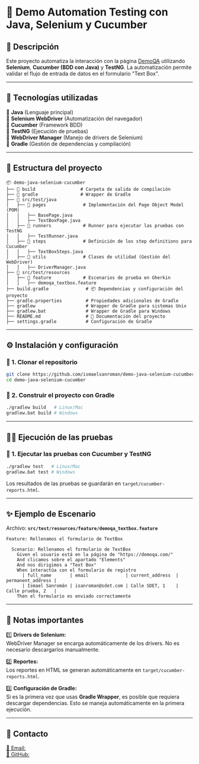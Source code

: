 # 🧪 Demo Automation Testing con Java, Selenium y Cucumber

## 📌 Descripción
Este proyecto automatiza la interacción con la página [DemoQA](https://demoqa.com/) utilizando **Selenium**, **Cucumber (BDD con Java)** y **TestNG**. La automatización permite validar el flujo de entrada de datos en el formulario "Text Box".

---

## 🚀 Tecnologías utilizadas

🔹 **Java** (Lenguaje principal)  
🔹 **Selenium WebDriver** (Automatización del navegador)  
🔹 **Cucumber** (Framework BDD)  
🔹 **TestNG** (Ejecución de pruebas)  
🔹 **WebDriver Manager** (Manejo de drivers de Selenium)  
🔹 **Gradle** (Gestión de dependencias y compilación)  

---

## 📂 Estructura del proyecto
```
📦 demo-java-selenium-cucumber
├── 📂 build                 # Carpeta de salida de compilación
├── 📂 gradle                # Wrapper de Gradle
├── 📂 src/test/java
│   ├── 📂 pages              # Implementación del Page Object Model (POM)
│   │   ├── BasePage.java
│   │   ├── TextBoxPage.java
│   ├── 📂 runners            # Runner para ejecutar las pruebas con TestNG
│   │   ├── TestRunner.java
│   ├── 📂 steps              # Definición de los step definitions para Cucumber
│   │   ├── TextBoxSteps.java
│   ├── 📂 utils              # Clases de utilidad (Gestión del WebDriver)
│   │   ├── DriverManager.java
├── 📂 src/test/resources
│   ├── 📂 feature            # Escenarios de prueba en Gherkin
│   │   ├── demoqa_textbox.feature
├── build.gradle              # 📦 Dependencias y configuración del proyecto
├── gradle.properties         # Propiedades adicionales de Gradle
├── gradlew                   # Wrapper de Gradle para sistemas Unix
├── gradlew.bat               # Wrapper de Gradle para Windows
├── README.md                 # 📖 Documentación del proyecto
├── settings.gradle           # Configuración de Gradle
```

---

## ⚙️ Instalación y configuración

### 🔹 1. Clonar el repositorio
```sh
git clone https://github.com/ismaelsanroman/demo-java-selenium-cucumber.git
cd demo-java-selenium-cucumber
```

### 🔹 2. Construir el proyecto con Gradle
```sh
./gradlew build   # Linux/Mac
gradlew.bat build # Windows
```

---

## 🏃‍♂️ Ejecución de las pruebas

### 🔹 1. Ejecutar las pruebas con Cucumber y TestNG
```sh
./gradlew test   # Linux/Mac
gradlew.bat test # Windows
```
Los resultados de las pruebas se guardarán en `target/cucumber-reports.html`.

---

## ✨ Ejemplo de Escenario

Archivo: **`src/test/resources/feature/demoqa_textbox.feature`**
```gherkin
Feature: Rellenamos el formulario de TextBox

  Scenario: Rellenamos el formulario de TextBox
    Given el usuario está en la página de "https://demoqa.com/"
    And clicamos sobre el apartado "Elements"
    And nos dirigimos a "Text Box"
    When interactúa con el formulario de registro
      | full_name       | email              | current_address  | permanent_address |
      | Ismael Sanromán | isanroman@sdet.com | Calle SDET, 1    | Calle prueba, 2   |
    Then el formulario es enviado correctamente
```

---

## 📌 Notas importantes

1️⃣ **Drivers de Selenium:**  
   WebDriver Manager se encarga automáticamente de los drivers. No es necesario descargarlos manualmente.

2️⃣ **Reportes:**  
   Los reportes en HTML se generan automáticamente en `target/cucumber-reports.html`.

3️⃣ **Configuración de Gradle:**  
   Si es la primera vez que usas **Gradle Wrapper**, es posible que requiera descargar dependencias. Esto se maneja automáticamente en la primera ejecución.

---

## 📌 Contacto
[📧 Email:](mailto:ismaelsanromansanchez@gmail.com)  
[🐙 GitHub:](https://github.com/ismaelsanroman)  

